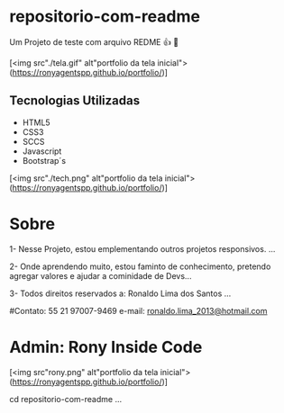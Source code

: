 # repositorio-com-readme
Um Projeto de teste com arquivo REDME 👍
🚀

[<img src"./tela.gif" alt"portfolio da tela inicial">(https://ronyagentspp.github.io/portfolio/)]

## Tecnologias Utilizadas
- HTML5
- CSS3
- SCCS
- Javascript
- Bootstrap´s

[<img src"./tech.png" alt"portfolio da tela inicial">(https://ronyagentspp.github.io/portfolio/)]

# Sobre

1- Nesse Projeto, estou emplementando outros projetos responsivos.
...

2- Onde aprendendo muito, estou faminto de conhecimento, pretendo agregar valores e ajudar a cominidade de Devs...

3- Todos direitos reservados a: Ronaldo Lima dos Santos
...

#Contato: 55 21 97007-9469
e-mail: ronaldo.lima_2013@hotmail.com

# Admin: Rony Inside Code
[<img src"rony.png" alt"portfolio da tela inicial">(https://ronyagentspp.github.io/portfolio/)]

cd repositorio-com-readme
...
